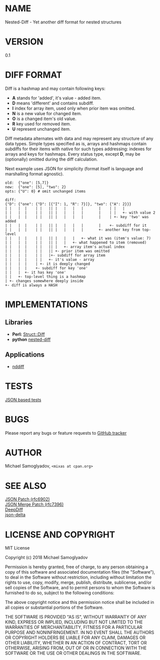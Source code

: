 # NAME

Nested-Diff - Yet another diff format for nested structures

# VERSION

0.1

# DIFF FORMAT

Diff is a hashmap and may contain following keys:

* **A** stands for 'added', it's value - added item.  
* **D** means 'different' and contains subdiff.  
* **I** index for array item, used only when prior item was omitted.  
* **N** is a new value for changed item.  
* **O** is a changed item's old value.  
* **R** key used for removed item.  
* **U** represent unchanged item.  

Diff metadata alternates with data and may represent any structure of any data
types. Simple types specified as is, arrays and hashmaps contain subdiffs for
their items with native for such types addressing: indexes for arrays and keys
for hashmaps. Every status type, except **D**, may be (optionally) omitted
during the diff calculation.

Next example uses JSON for simplicity (format itself is language and marshalling
format agnostic).

    old:  {"one": [5,7]}
    new:  {"one": [5], "two": 2}
    opts: {"U": 0} # omit unchanged items

    diff:
    {"D": {"one": {"D": [{"I": 1, "R": 7}]}, "two": {"A": 2}}}
    | |   |  |    | |   || |   |   |   |       |    | |   |
    | |   |  |    | |   || |   |   |   |       |    | |   +- with value 2
    | |   |  |    | |   || |   |   |   |       |    | +- key 'two' was added
    | |   |  |    | |   || |   |   |   |       |    +- subdiff for it
    | |   |  |    | |   || |   |   |   |       +- another key from top-level
    | |   |  |    | |   || |   |   |   +- what it was (item's value: 7)
    | |   |  |    | |   || |   |   +- what happened to item (removed)
    | |   |  |    | |   || |   +- array item's actual index
    | |   |  |    | |   || +- prior item was omitted
    | |   |  |    | |   |+- subdiff for array item
    | |   |  |    | |   +- it's value - array
    | |   |  |    | +- it is deeply changed
    | |   |  |    +- subdiff for key 'one'
    | |   |  +- it has key 'one'
    | |   +- top-level thing is a hashmap
    | +- changes somewhere deeply inside
    +- diff is always a HASH

# IMPLEMENTATIONS

## Libraries

* **Perl:** [Struct::Diff](https://metacpan.org/pod/Struct::Diff)
* **python** [nested-diff](https://pypi.org/project/nested-diff/)

## Applications

* [nddiff](https://metacpan.org/pod/nddiff)

# TESTS

[JSON based tests](https://github.com/mr-mixas/Nested-Diff/tree/master/tests/json)

# BUGS

Please report any bugs or feature requests to
[GitHub tracker](https://github.com/mr-mixas/Nested-Diff/issues)

# AUTHOR

Michael Samoglyadov, `<mixas at cpan.org>`

# SEE ALSO

[JSON Patch (rfc6902)](https://tools.ietf.org/html/rfc6902)  
[JSON Merge Patch (rfc7396)](https://tools.ietf.org/html/rfc7396)  
[DeepDiff](https://deepdiff.readthedocs.io/en/latest/)  
[json-delta](https://json-delta.readthedocs.io/en/latest/)  

# LICENSE AND COPYRIGHT

 MIT License

 Copyright (c) 2018 Michael Samoglyadov

 Permission is hereby granted, free of charge, to any person obtaining a copy
 of this software and associated documentation files (the "Software"), to deal
 in the Software without restriction, including without limitation the rights
 to use, copy, modify, merge, publish, distribute, sublicense, and/or sell
 copies of the Software, and to permit persons to whom the Software is
 furnished to do so, subject to the following conditions:

 The above copyright notice and this permission notice shall be included in all
 copies or substantial portions of the Software.

 THE SOFTWARE IS PROVIDED "AS IS", WITHOUT WARRANTY OF ANY KIND, EXPRESS OR
 IMPLIED, INCLUDING BUT NOT LIMITED TO THE WARRANTIES OF MERCHANTABILITY,
 FITNESS FOR A PARTICULAR PURPOSE AND NONINFRINGEMENT. IN NO EVENT SHALL THE
 AUTHORS OR COPYRIGHT HOLDERS BE LIABLE FOR ANY CLAIM, DAMAGES OR OTHER
 LIABILITY, WHETHER IN AN ACTION OF CONTRACT, TORT OR OTHERWISE, ARISING FROM,
 OUT OF OR IN CONNECTION WITH THE SOFTWARE OR THE USE OR OTHER DEALINGS IN THE
 SOFTWARE.
